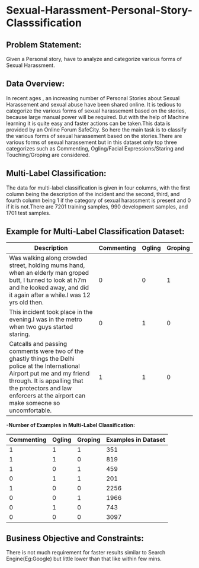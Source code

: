 # Sexual-Harassment-Personal-Story-Classsification

## Problem Statement:
Given a Personal story, have to analyze and categorize various forms of Sexual Harassment.

## Data Overview:
In recent ages , an increasing number of Personal Stories about Sexual Harassement and sexual abuse have been shared online. It is tedious to categorize the various forms of sexual harassement based on the stories, because large manual power will be required. But with the help of Machine learning it is quite easy and faster actions can be taken.This data is provided by an Online Forum SafeCity. So here the main task is to classify the various forms of sexual harassement based on the stories.There are various forms of sexual harassement but in this dataset only top three categorizes such as Commenting, Ogling/Facial Expressions/Staring and Touching/Groping are considered.

## Multi-Label Classification:

The data for multi-label classification is given in four columns, with the first column being the description of the incident and the second, third, and fourth column being 1 if the category of sexual harassment is present and 0 if it is not.There are 7201 training samples, 990 development samples, and 1701 test samples.

## Example for Multi-Label Classification Dataset:
Description | Commenting | Ogling | Groping
----------|---------------|----------|---------------
Was walking along crowded street, holding mums hand, when an elderly man groped butt, I turned to look at h7m and he looked away, and did it again after a while.I was 12 yrs old then. |	0 |	0 |	1
This incident took place in the evening.I was in the metro when two guys started staring. | 0 | 1 | 0
Catcalls and passing comments were two of the ghastly things the Delhi police at the International Airport put me and my friend through. It is appalling that the protectors and law enforcers at the airport can make someone so uncomfortable. | 1 | 1 | 0



**-Number of Examples in Multi-Label Classification:**

Commenting | Ogling | Groping | Examples in Dataset
----------|---------------|----------|---------------
1 | 1 | 1 | 351
1 | 1 | 0 | 819
1 | 0 | 1 | 459
0 | 1 | 1 | 201
1 | 0 | 0 | 2256
0 | 0 | 1 | 1966
0 | 1 | 0 | 743
0 | 0 | 0 | 3097
## Business Objective and Constraints:
There is not much requirement for faster results similar to Search Engine(Eg:Google) but little lower than that like within few mins.



